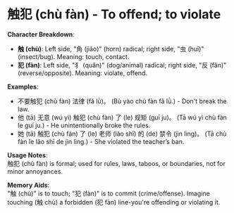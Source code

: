 # **触犯 (chù fàn) - To offend; to violate**

**Character Breakdown**:  
- **触 (chù)**: Left side, "角 (jiǎo)" (horn) radical; right side, "虫 (huǐ)" (insect/bug). Meaning: touch, contact.  
- **犯 (fàn)**: Left side, "犭 (quǎn)" (dog/animal) radical; right side, "反 (fǎn)" (reverse/opposite). Meaning: violate, offend.

**Examples**:  
- 不要触犯 (chù fàn) 法律 (fǎ lǜ)。 (Bù yào chù fàn fǎ lǜ.) - Don't break the law.  
- 他 (tā) 无意 (wú yì) 触犯 (chù fàn) 了 (le) 规矩 (guī ju)。 (Tā wú yì chù fàn le guī ju.) - He unintentionally broke the rules.  
- 她 (tā) 触犯 (chù fàn) 了 (le) 老师 (lǎo shī) 的 (de) 禁令 (jìn lìng)。 (Tā chù fàn le lǎo shī de jìn lìng.) - She violated the teacher’s ban.

**Usage Notes**:  
触犯 (chù fàn) is formal; used for rules, laws, taboos, or boundaries, not for minor annoyances.

**Memory Aids**:  
"触 (chù)" is to touch; "犯 (fàn)" is to commit (crime/offense). Imagine touching (触 chù) a forbidden (犯 fàn) line-you're offending or violating it.